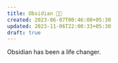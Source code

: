 ```yaml
---
title: Obsidian 🤘🏼
created: 2023-06-07T00:46:08+05:30
updated: 2023-11-06T22:00:33+05:30
draft: true
---
```


Obsidian has been a life changer. 
